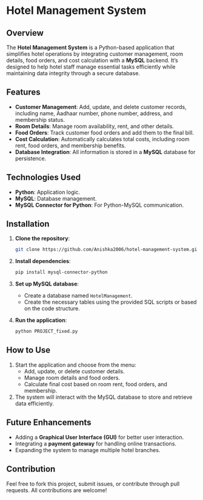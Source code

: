 # Hotel Management System

## Overview
The **Hotel Management System** is a Python-based application that simplifies hotel operations by integrating customer management, room details, food orders, and cost calculation with a **MySQL** backend. It’s designed to help hotel staff manage essential tasks efficiently while maintaining data integrity through a secure database.

## Features
- **Customer Management**: Add, update, and delete customer records, including name, Aadhaar number, phone number, address, and membership status.
- **Room Details**: Manage room availability, rent, and other details.
- **Food Orders**: Track customer food orders and add them to the final bill.
- **Cost Calculation**: Automatically calculates total costs, including room rent, food orders, and membership benefits.
- **Database Integration**: All information is stored in a **MySQL** database for persistence.

## Technologies Used
- **Python**: Application logic.
- **MySQL**: Database management.
- **MySQL Connector for Python**: For Python-MySQL communication.

## Installation
1. **Clone the repository**:
   ```bash
   git clone https://github.com/Anishka2006/hotel-management-system.git
   ```
2. **Install dependencies**:
   ```bash
   pip install mysql-connector-python
   ```
3. **Set up MySQL database**:
   - Create a database named `HotelManagement`.
   - Create the necessary tables using the provided SQL scripts or based on the code structure.

4. **Run the application**:
   ```bash
   python PROJECT_fixed.py
   ```

## How to Use
1. Start the application and choose from the menu:
   - Add, update, or delete customer details.
   - Manage room details and food orders.
   - Calculate final cost based on room rent, food orders, and membership.
2. The system will interact with the MySQL database to store and retrieve data efficiently.

## Future Enhancements
- Adding a **Graphical User Interface (GUI)** for better user interaction.
- Integrating a **payment gateway** for handling online transactions.
- Expanding the system to manage multiple hotel branches.

## Contribution
Feel free to fork this project, submit issues, or contribute through pull requests. All contributions are welcome!
